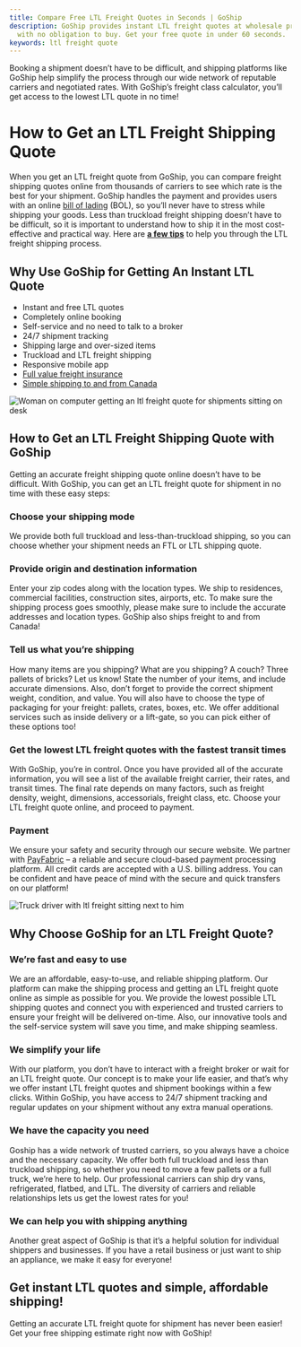 ```yaml
---
title: Compare Free LTL Freight Quotes in Seconds | GoShip
description: GoShip provides instant LTL freight quotes at wholesale pricing
  with no obligation to buy. Get your free quote in under 60 seconds.
keywords: ltl freight quote
---
```

Booking a shipment doesn’t have to be difficult, and shipping platforms like GoShip help simplify the process through our wide network of reputable carriers and negotiated rates. With GoShip’s freight class calculator, you’ll get access to the lowest LTL quote in no time!

# How to Get an LTL Freight Shipping Quote

When you get an LTL freight quote from GoShip, you can compare freight shipping quotes online from thousands of carriers to see which rate is the best for your shipment. GoShip handles the payment and provides users with an online [bill of lading](https://www.fedex.com/en-us/shipping/freight/bill-of-lading.html) (BOL), so you’ll never have to stress while shipping your goods. Less than truckload freight shipping doesn’t have to be difficult, so it is important to understand how to ship it in the most cost-effective and practical way. Here are **[a few tips](https://www.goship.com/blog/how-to-make-ltl-shipping-easy/)** to help you through the LTL freight shipping process.

## **Why Use GoShip for Getting An Instant LTL Quote**

* Instant and free LTL quotes
* Completely online booking
* Self-service and no need to talk to a broker
* 24/7 shipment tracking
* Shipping large and over-sized items
* Truckload and LTL freight shipping
* Responsive mobile app
* [Full value freight insurance](/shipping-services/freight-insurance/)
* [Simple shipping to and from Canada](/shipping-services/international-shipping/)

![Woman on computer getting an ltl freight quote for shipments sitting on desk](images/quoting-ltl-shipments.jpg "Getting an LTL freight quote")

## **How to Get an LTL Freight Shipping Quote with GoShip**

Getting an accurate freight shipping quote online doesn’t have to be difficult. With GoShip, you can get an LTL freight quote for shipment in no time with these easy steps:

### Choose your shipping mode

We provide both full truckload and less-than-truckload shipping, so you can choose whether your shipment needs an FTL or LTL shipping quote.

### Provide origin and destination information

Enter your zip codes along with the location types. We ship to residences, commercial facilities, construction sites, airports, etc. To make sure the shipping process goes smoothly, please make sure to include the accurate addresses and location types. GoShip also ships freight to and from Canada!

### Tell us what you’re shipping

How many items are you shipping? What are you shipping? A couch? Three pallets of bricks? Let us know! State the number of your items, and include accurate dimensions. Also, don’t forget to provide the correct shipment weight, condition, and value. You will also have to choose the type of packaging for your freight: pallets, crates, boxes, etc. We offer additional services such as inside delivery or a lift-gate, so you can pick either of these options too!

### Get the lowest LTL freight quotes with the fastest transit times

With GoShip, you’re in control. Once you have provided all of the accurate information, you will see a list of the available freight carrier, their rates, and transit times. The final rate depends on many factors, such as freight density, weight, dimensions, accessorials, freight class, etc. Choose your LTL freight quote online, and proceed to payment.

### Payment

We ensure your safety and security through our secure website. We partner with [PayFabric](https://www.payfabric.com/) – a reliable and secure cloud-based payment processing platform. All credit cards are accepted with a U.S. billing address. You can be confident and have peace of mind with the secure and quick transfers on our platform!

![Truck driver with ltl freight sitting next to him](images/carrier-moving-ltl-freight.jpg "Carrier moving LTL freight")

## **Why Choose GoShip for an LTL Freight Quote?**

### We’re fast and easy to use

We are an affordable, easy-to-use, and reliable shipping platform. Our platform can make the shipping process and getting an LTL freight quote online as simple as possible for you. We provide the lowest possible LTL shipping quotes and connect you with experienced and trusted carriers to ensure your freight will be delivered on-time. Also, our innovative tools and the self-service system will save you time, and make shipping seamless.

### We simplify your life

With our platform, you don’t have to interact with a freight broker or wait for an LTL freight quote. Our concept is to make your life easier, and that’s why we offer instant LTL freight quotes and shipment bookings within a few clicks. Within GoShip, you have access to 24/7 shipment tracking and regular updates on your shipment without any extra manual operations.

### We have the capacity you need

Goship has a wide network of trusted carriers, so you always have a choice and the necessary capacity. We offer both full truckload and less than truckload shipping, so whether you need to move a few pallets or a full truck, we’re here to help. Our professional carriers can ship dry vans, refrigerated, flatbed, and LTL. The diversity of carriers and reliable relationships lets us get the lowest rates for you!

### We can help you with shipping anything

Another great aspect of GoShip is that it’s a helpful solution for individual shippers and businesses. If you have a retail business or just want to ship an appliance, we make it easy for everyone!

## **Get instant LTL quotes and simple, affordable shipping!**

Getting an accurate LTL freight quote for shipment has never been easier! Get your free shipping estimate right now with GoShip!
